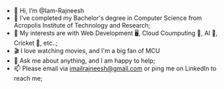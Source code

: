- 👋 Hi, I’m @Iam-Rajneesh
- 💼 I’ve completed my Bachelor's degree in Computer Science from Acropolis Institute of Technology and Research;
- 🤔 My interests are with Web Development 🖥️, Cloud Coumputing 👀, AI 🤖, Cricket 🏏, etc..;
- 🎬 I love watching movies, and I'm a big fan of MCU 
- 💬 Ask me about anything, and I am happy to help;
- 📫 Please email via imailrajneesh@gmail.com or ping me on LinkedIn to reach me;

<!---
Iam-Rajneesh/Iam-Rajneesh is a ✨ special ✨ repository because its `README.md` (this file) appears on your GitHub profile.
You can click the Preview link to take a look at your changes.
--->
